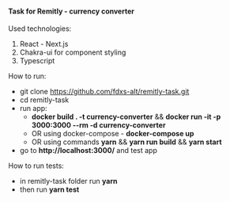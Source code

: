 #### Task for Remitly - currency converter

Used technologies:

1. React - Next.js
2. Chakra-ui for component styling
3. Typescript

How to run:

- git clone https://github.com/fdxs-alt/remitly-task.git
- cd remitly-task
- run app:
  - **docker build . -t currency-converter** && **docker run -it -p 3000:3000 --rm -d currency-converter**
  - OR using docker-compose - **docker-compose up**
  - OR using commands **yarn** && **yarn run build** && **yarn start**
- go to **http://localhost:3000/** and test app

How to run tests:

- in remitly-task folder run **yarn**
- then run **yarn test**
